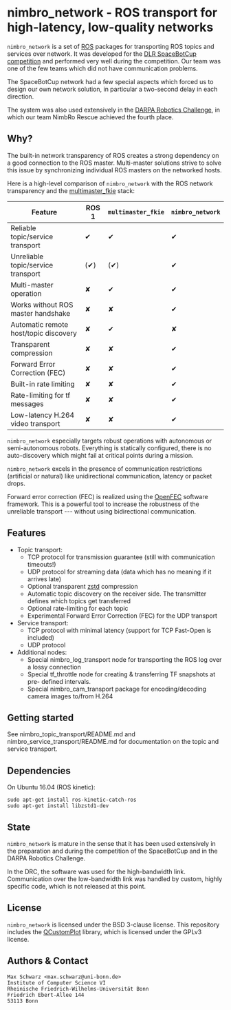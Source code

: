 
nimbro_network - ROS transport for high-latency, low-quality networks
=====================================================================

`nimbro_network` is a set of [ROS][1] packages for transporting ROS topics
and services over network. It was developed for the
[DLR SpaceBotCup competition][2] and performed very well during the competition.
Our team was one of the few teams which did not have communication problems.

The SpaceBotCup network had a few special aspects which forced us to design
our own network solution, in particular a two-second delay in each direction.

The system was also used extensively in the [DARPA Robotics Challenge][3], in
which our team NimbRo Rescue achieved the fourth place.

[1]: http://www.ros.org
[2]: http://www.dlr.de/rd/desktopdefault.aspx/tabid-8101/13875_read-35268/
[3]: http://www.theroboticschallenge.org/

Why?
----

The built-in network transparency of ROS creates a strong dependency on
a good connection to the ROS master. Multi-master solutions strive to
solve this issue by synchronizing individual ROS masters on the networked
hosts.

Here is a high-level comparison of `nimbro_network` with the ROS network
transparency and the [multimaster_fkie][multimaster_fkie] stack:

| Feature                                 | ROS 1 | `multimaster_fkie` | `nimbro_network` |
| --------------------------------------- | ----- | ------------------ | ---------------- |
| Reliable topic/service transport        | ✔     | ✔                  | ✔                |
| Unreliable topic/service transport      | (✔)   | (✔)                | ✔                |
| Multi-master operation                  | ✘     | ✔                  | ✔                |
| Works without ROS master handshake      | ✘     | ✘                  | ✔                |
| Automatic remote host/topic discovery   | ✘     | ✔                  | ✘                |
| Transparent compression                 | ✘     | ✘                  | ✔                |
| Forward Error Correction (FEC)          | ✘     | ✘                  | ✔                |
| Built-in rate limiting                  | ✘     | ✘                  | ✔                |
| Rate-limiting for tf messages           | ✘     | ✘                  | ✔                |
| Low-latency H.264 video transport       | ✘     | ✘                  | ✔                |

`nimbro_network` especially targets robust operations with autonomous or
semi-autonomous robots. Everything is statically configured, there is no
auto-discovery which might fail at critical points during a mission.

`nimbro_network` excels in the presence of communication restrictions
(artificial or natural) like unidirectional communication, latency or
packet drops.

Forward error correction (FEC) is realized using the [OpenFEC][OpenFEC]
software framework. This is a powerful tool to increase the robustness
of the unreliable transport --- without using bidirectional communication.

[OpenFEC]: http://www.openfec.org/
[multimaster_fkie]: https://fkie.github.io/multimaster_fkie/

Features
--------

* Topic transport:
    * TCP protocol for transmission guarantee
      (still with communication timeouts!)
    * UDP protocol for streaming data (data which has no meaning if it
      arrives late)
    * Optional transparent [zstd][zstd] compression
    * Automatic topic discovery on the receiver side. The transmitter defines
      which topics get transferred
    * Optional rate-limiting for each topic
    * Experimental Forward Error Correction (FEC) for the UDP transport
* Service transport:
    * TCP protocol with minimal latency (support for TCP Fast-Open is included)
    * UDP protocol
* Additional nodes:
    * Special nimbro_log_transport node for transporting the ROS log over a
      lossy connection
    * Special tf_throttle node for creating & transferring TF snapshots at pre-
      defined intervals.
    * Special nimbro_cam_transport package for encoding/decoding camera images
      to/from H.264

[zstd]: https://github.com/facebook/zstd

Getting started
---------------

See nimbro_topic_transport/README.md and nimbro_service_transport/README.md
for documentation on the topic and service transport.

Dependencies
------------

On Ubuntu 16.04 (ROS kinetic):

```
sudo apt-get install ros-kinetic-catch-ros
sudo apt-get install libzstd1-dev
```

State
-----

`nimbro_network` is mature in the sense that it has been used extensively in
the preparation and during the competition of the SpaceBotCup and in the
DARPA Robotics Challenge.

In the DRC, the software was used for the high-bandwidth link. Communication
over the low-bandwidth link was handled by custom, highly specific code, which
is not released at this point.

License
-------

`nimbro_network` is licensed under the BSD 3-clause license.
This repository includes the [QCustomPlot][4] library, which is licensed under
the GPLv3 license.

[4]: http://www.qcustomplot.com

Authors & Contact
-----------------

```
Max Schwarz <max.schwarz@uni-bonn.de>
Institute of Computer Science VI
Rheinische Friedrich-Wilhelms-Universität Bonn
Friedrich Ebert-Allee 144
53113 Bonn
```

